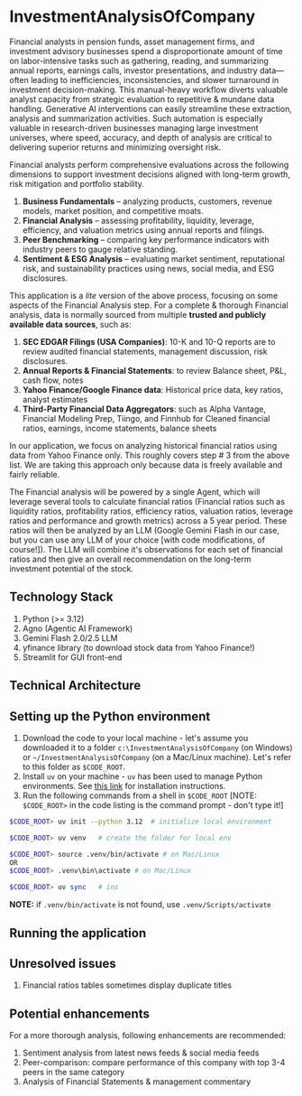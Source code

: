 # InvestmentAnalysisOfCompany

Financial analysts in pension funds, asset management firms, and investment advisory businesses spend a disproportionate amount of time on labor-intensive tasks such as gathering, reading, and summarizing annual reports, earnings calls, investor presentations, and industry data—often leading to inefficiencies, inconsistencies, and slower turnaround in investment decision-making. This manual-heavy workflow diverts valuable analyst capacity from strategic evaluation to repetitive & mundane data handling. Generative AI interventions can easily streamline these extraction, analysis and summarization activities. Such automation is especially valuable in research-driven businesses managing large investment universes, where speed, accuracy, and depth of analysis are critical to delivering superior returns and minimizing oversight risk.

Financial analysts perform comprehensive evaluations across the following dimensions to support investment decisions aligned with long-term growth, risk mitigation and portfolio stability.
1. **Business Fundamentals** – analyzing products, customers, revenue models, market position, and competitive moats.
2. **Financial Analysis** – assessing profitability, liquidity, leverage, efficiency, and valuation metrics using annual reports and filings.
3. **Peer Benchmarking** – comparing key performance indicators with industry peers to gauge relative standing.
4. **Sentiment & ESG Analysis** – evaluating market sentiment, reputational risk, and sustainability practices using news, social media, and ESG disclosures.

This application is a _lite_ version of the above process, focusing on some aspects of the Financial Analysis step. For a complete & thorough Financial analysis, data is normally sourced from multiple **trusted and publicly available data sources**, such as:
1. **SEC EDGAR Filings (USA Companies)**: 10-K and 10-Q reports are to review audited financial statements, management discussion, risk disclosures.
2. **Annual Reports & Financial Statements**: to review Balance sheet, P&L, cash flow, notes
3. **Yahoo Finance/Google Finance data**: Historical price data, key ratios, analyst estimates
4. **Third-Party Financial Data Aggregators**: such as Alpha Vantage, Financial Modeling Prep, Tiingo, and Finnhub for Cleaned financial ratios, earnings, income statements, balance sheets

In our application, we focus on analyzing historical financial ratios using data from Yahoo Finance only. This roughly covers step # 3 from the above list. We are taking this approach only because data is freely available and fairly reliable.

The Financial analysis will be powered by a single Agent, which will leverage several tools to calculate financial ratios (Financial ratios such as liquidity ratios, profitability ratios, efficiency ratios, valuation ratios, leverage ratios and performance and growth metrics) across a 5 year period. These ratios will then be analyzed by an LLM (Google Gemini Flash in our case, but you can use any LLM of your choice [with code modifications, of course!]). The LLM will combine it's observations for each set of financial ratios and then give an overall recommendation on the long-term investment potential of the stock.

## Technology Stack
1. Python (>= 3.12) 
2. Agno (Agentic AI Framework)
3. Gemini Flash 2.0/2.5 LLM 
4. yfinance library (to download stock data from Yahoo Finance!)
5. Streamlit for GUI front-end

## Technical Architecture

## Setting up the Python environment
1. Download the code to your local machine - let's assume you downloaded it to a folder `c:\InvestmentAnalysisOfCompany` (on Windows) or `~/InvestmentAnalysisOfCompany` (on a Mac/Linux machine). Let's refer to this folder as `$CODE_ROOT`.
2. Install `uv` on your machine - `uv` has been used to manage Python environments. See [this link](https://docs.astral.sh/uv/getting-started/installation/) for installation instructions.
3. Run the following commands from a shell in `$CODE_ROOT` [NOTE: `$CODE_ROOT>` in the code listing is the command prompt - don't type it!]
```bash
$CODE_ROOT> uv init --python 3.12  # initialize local environment 

$CODE_ROOT> uv venv   # create the folder for local env

$CODE_ROOT> source .venv/bin/activate # on Mac/Linux
OR 
$CODE_ROOT> .venv\bin\activate # on Mac/Linux

$CODE_ROOT> uv sync   # ins
```
**NOTE:** if `.venv/bin/activate` is not found, use `.venv/Scripts/activate`

## Running the application


## Unresolved issues
1. Financial ratios tables sometimes display duplicate titles

## Potential enhancements
For a more thorough analysis, following enhancements are recommended:
1. Sentiment analysis from latest news feeds & social media feeds
2. Peer-comparison: compare performance of this company with top 3-4 peers in the same category
3. Analysis of Financial Statements & management commentary

